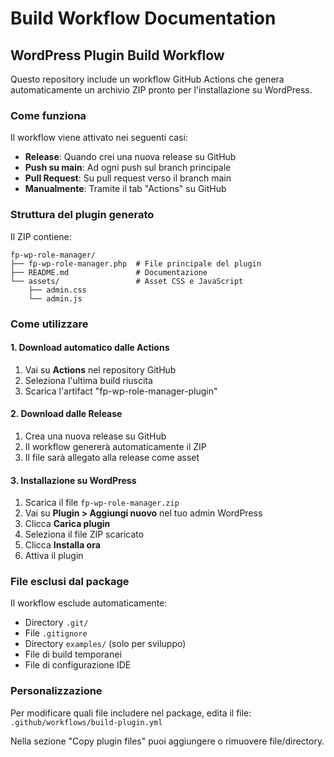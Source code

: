 # Build Workflow Documentation

## WordPress Plugin Build Workflow

Questo repository include un workflow GitHub Actions che genera automaticamente un archivio ZIP pronto per l'installazione su WordPress.

### Come funziona

Il workflow viene attivato nei seguenti casi:
- **Release**: Quando crei una nuova release su GitHub
- **Push su main**: Ad ogni push sul branch principale
- **Pull Request**: Su pull request verso il branch main
- **Manualmente**: Tramite il tab "Actions" su GitHub

### Struttura del plugin generato

Il ZIP contiene:
```
fp-wp-role-manager/
├── fp-wp-role-manager.php  # File principale del plugin
├── README.md               # Documentazione
└── assets/                 # Asset CSS e JavaScript
    ├── admin.css
    └── admin.js
```

### Come utilizzare

#### 1. Download automatico dalle Actions
1. Vai su **Actions** nel repository GitHub
2. Seleziona l'ultima build riuscita
3. Scarica l'artifact "fp-wp-role-manager-plugin"

#### 2. Download dalle Release
1. Crea una nuova release su GitHub
2. Il workflow genererà automaticamente il ZIP
3. Il file sarà allegato alla release come asset

#### 3. Installazione su WordPress
1. Scarica il file `fp-wp-role-manager.zip`
2. Vai su **Plugin > Aggiungi nuovo** nel tuo admin WordPress
3. Clicca **Carica plugin**
4. Seleziona il file ZIP scaricato
5. Clicca **Installa ora**
6. Attiva il plugin

### File esclusi dal package

Il workflow esclude automaticamente:
- Directory `.git/`
- File `.gitignore`
- Directory `examples/` (solo per sviluppo)
- File di build temporanei
- File di configurazione IDE

### Personalizzazione

Per modificare quali file includere nel package, edita il file:
`.github/workflows/build-plugin.yml`

Nella sezione "Copy plugin files" puoi aggiungere o rimuovere file/directory.